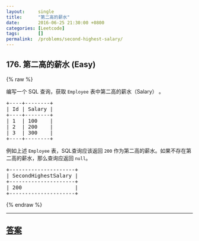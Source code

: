 ```yaml
---
layout:     single
title:      "第二高的薪水"
date:       2016-06-25 21:30:00 +0800
categories: [Leetcode]
tags:       []
permalink:  /problems/second-highest-salary/
---
```


## 176. 第二高的薪水 (Easy)

{% raw %}

<p>编写一个 SQL 查询，获取 <code>Employee</code>&nbsp;表中第二高的薪水（Salary）&nbsp;。</p>

<pre>+----+--------+
| Id | Salary |
+----+--------+
| 1  | 100    |
| 2  | 200    |
| 3  | 300    |
+----+--------+
</pre>

<p>例如上述&nbsp;<code>Employee</code>&nbsp;表，SQL查询应该返回&nbsp;<code>200</code> 作为第二高的薪水。如果不存在第二高的薪水，那么查询应返回 <code>null</code>。</p>

<pre>+---------------------+
| SecondHighestSalary |
+---------------------+
| 200                 |
+---------------------+
</pre>

{% endraw %}

---

## [答案](https://github.com/openset/leetcode/tree/master/problems/second-highest-salary)
